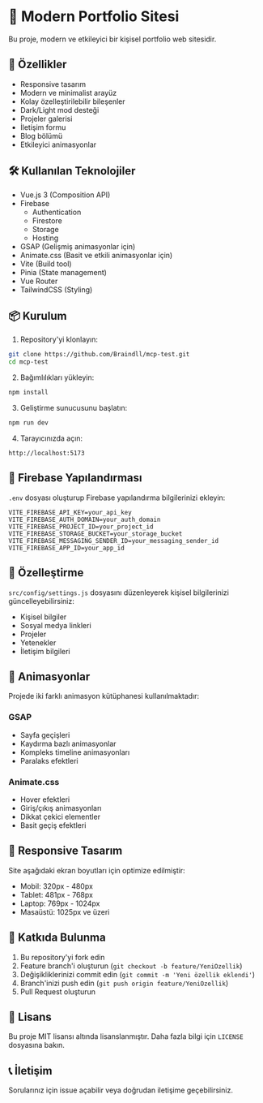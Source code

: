 # 🌟 Modern Portfolio Sitesi

Bu proje, modern ve etkileyici bir kişisel portfolio web sitesidir.

## 🚀 Özellikler

- Responsive tasarım
- Modern ve minimalist arayüz
- Kolay özelleştirilebilir bileşenler
- Dark/Light mod desteği
- Projeler galerisi
- İletişim formu
- Blog bölümü
- Etkileyici animasyonlar

## 🛠️ Kullanılan Teknolojiler

- Vue.js 3 (Composition API)
- Firebase
  - Authentication
  - Firestore
  - Storage
  - Hosting
- GSAP (Gelişmiş animasyonlar için)
- Animate.css (Basit ve etkili animasyonlar için)
- Vite (Build tool)
- Pinia (State management)
- Vue Router
- TailwindCSS (Styling)

## 📦 Kurulum

1. Repository'yi klonlayın:
```bash
git clone https://github.com/Braindll/mcp-test.git
cd mcp-test
```

2. Bağımlılıkları yükleyin:
```bash
npm install
```

3. Geliştirme sunucusunu başlatın:
```bash
npm run dev
```

4. Tarayıcınızda açın:
```
http://localhost:5173
```

## 🔧 Firebase Yapılandırması

`.env` dosyası oluşturup Firebase yapılandırma bilgilerinizi ekleyin:

```env
VITE_FIREBASE_API_KEY=your_api_key
VITE_FIREBASE_AUTH_DOMAIN=your_auth_domain
VITE_FIREBASE_PROJECT_ID=your_project_id
VITE_FIREBASE_STORAGE_BUCKET=your_storage_bucket
VITE_FIREBASE_MESSAGING_SENDER_ID=your_messaging_sender_id
VITE_FIREBASE_APP_ID=your_app_id
```

## 📝 Özelleştirme

`src/config/settings.js` dosyasını düzenleyerek kişisel bilgilerinizi güncelleyebilirsiniz:

- Kişisel bilgiler
- Sosyal medya linkleri
- Projeler
- Yetenekler
- İletişim bilgileri

## 🎨 Animasyonlar

Projede iki farklı animasyon kütüphanesi kullanılmaktadır:

### GSAP
- Sayfa geçişleri
- Kaydırma bazlı animasyonlar
- Kompleks timeline animasyonları
- Paralaks efektleri

### Animate.css
- Hover efektleri
- Giriş/çıkış animasyonları
- Dikkat çekici elementler
- Basit geçiş efektleri

## 📱 Responsive Tasarım

Site aşağıdaki ekran boyutları için optimize edilmiştir:

- Mobil: 320px - 480px
- Tablet: 481px - 768px
- Laptop: 769px - 1024px
- Masaüstü: 1025px ve üzeri

## 🤝 Katkıda Bulunma

1. Bu repository'yi fork edin
2. Feature branch'i oluşturun (`git checkout -b feature/YeniOzellik`)
3. Değişikliklerinizi commit edin (`git commit -m 'Yeni özellik eklendi'`)
4. Branch'inizi push edin (`git push origin feature/YeniOzellik`)
5. Pull Request oluşturun

## 📄 Lisans

Bu proje MIT lisansı altında lisanslanmıştır. Daha fazla bilgi için `LICENSE` dosyasına bakın.

## 📞 İletişim

Sorularınız için issue açabilir veya doğrudan iletişime geçebilirsiniz.